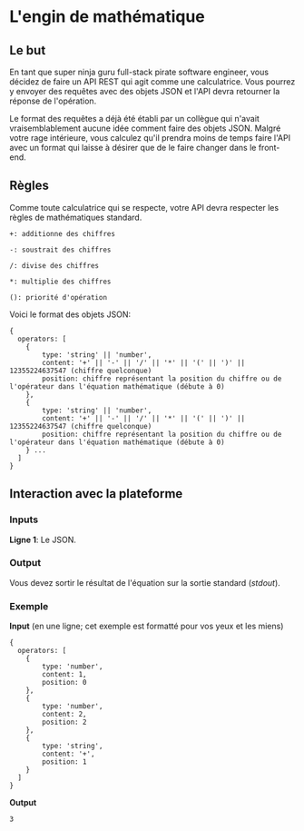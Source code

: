 # L'engin de mathématique
## Le but
En tant que super ninja guru full-stack pirate software engineer, vous décidez de faire un API REST qui agit comme une calculatrice. Vous pourrez y envoyer des requêtes avec des objets JSON et l'API devra retourner la réponse de l'opération.

Le format des requêtes a déjà été établi par un collègue qui n'avait vraisemblablement aucune idée comment faire des objets JSON. Malgré votre rage intérieure, vous calculez qu'il prendra moins de temps faire l'API avec un format qui laisse à désirer que de le faire changer dans le front-end.

## Règles
Comme toute calculatrice qui se respecte, votre API devra respecter les règles de mathématiques standard.

`+: additionne des chiffres`

`-: soustrait des chiffres`

`/: divise des chiffres`

`*: multiplie des chiffres`

`(): priorité d'opération`

Voici le format des objets JSON:
```
{
  operators: [
	{
		type: 'string' || 'number',
		content: '+' || '-' || '/' || '*' || '(' || ')' || 12355224637547 (chiffre quelconque)
		position: chiffre représentant la position du chiffre ou de l'opérateur dans l'équation mathématique (débute à 0)
	},
	{
		type: 'string' || 'number',
		content: '+' || '-' || '/' || '*' || '(' || ')' || 12355224637547 (chiffre quelconque)
		position: chiffre représentant la position du chiffre ou de l'opérateur dans l'équation mathématique (débute à 0)
	} ...
  ]
}
```

## Interaction avec la plateforme
### Inputs
**Ligne 1**: Le JSON.

### Output
Vous devez sortir le résultat de l'équation sur la sortie standard (_stdout_).

### Exemple
**Input** (en une ligne; cet exemple est formatté pour vos yeux et les miens)
```
{
  operators: [
	{
		type: 'number',
		content: 1,
		position: 0
	},
	{
		type: 'number',
		content: 2,
		position: 2
	},
	{
		type: 'string',
		content: '+',
		position: 1
	}
  ]
}
```
**Output**
```
3
```
